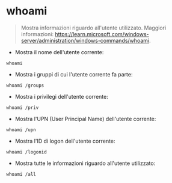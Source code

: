 # whoami

> Mostra informazioni riguardo all'utente utilizzato.
> Maggiori informazioni: <https://learn.microsoft.com/windows-server/administration/windows-commands/whoami>.

- Mostra il nome dell'utente corrente:

`whoami`

- Mostra i gruppi di cui l'utente corrente fa parte:

`whoami /groups`

- Mostra i privilegi dell'utente corrente:

`whoami /priv`

- Mostra l'UPN (User Principal Name) dell'utente corrente:

`whoami /upn`

- Mostra l'ID di logon dell'utente corrente:

`whoami /logonid`

- Mostra tutte le informazioni riguardo all'utente utilizzato:

`whoami /all`
